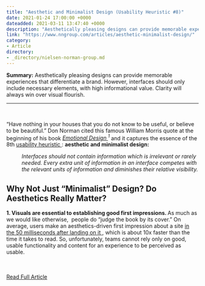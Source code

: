 ```yaml
---
title: "Aesthetic and Minimalist Design (Usability Heuristic #8)"
date: 2021-01-24 17:00:00 +0000
dateadded: 2021-03-11 13:47:40 +0000
description: "Aesthetically pleasing designs can provide memorable experiences that differentiate a brand. However, interfaces should only include necessary elements, with high informational value. Clarity will always win over visual flourish."
link: "https://www.nngroup.com/articles/aesthetic-minimalist-design/"
category:
- Article
directory:
- _directory/nielsen-norman-group.md
---
```

<p><strong>Summary:</strong>&nbsp;Aesthetically pleasing designs can provide memorable experiences that differentiate a brand. However, interfaces should only include necessary elements, with high informational value. Clarity will always win over visual flourish.</p><hr/><br/><p> “Have nothing in your houses that you do not know to be useful, or believe to be beautiful.” Don Norman cited this famous William Morris quote at the beginning of his book <em>  <a href="https://www.nngroup.com/books/emotional-design/">   Emotional Design  </a>  <sup>   1  </sup> </em> and it captures the essence of the 8th <a href="https://www.nngroup.com/articles/ten-usability-heuristics/">  usability heuristic </a> : <strong>  aesthetic and minimalist design: </strong></p><p style="margin-left:40px"> <em>  Interfaces should not contain information which is irrelevant or rarely needed. Every extra unit of information in an interface competes with the relevant units of information and diminishes their relative visibility. </em></p><h2> Why Not Just “Minimalist” Design? Do Aesthetics Really Matter?</h2><p> <strong>  1. Visuals are essential to establishing good first impressions. </strong> As much as we would like otherwise,  people do “judge the book by its cover.” On average, users make an aesthetics-driven first impression about a site <a href="http://www.nngroup.com/articles/first-impressions-human-automaticity/">  in the 50 milliseconds after landing on it </a> , which is about 10x faster than the time it takes to read. So, unfortunately, teams cannot rely only on good, usable functionality and content for an experience to be perceived as usable.</p><br/><br/><a href="http://www.nngroup.com/articles/aesthetic-minimalist-design/">Read Full Article</a>
